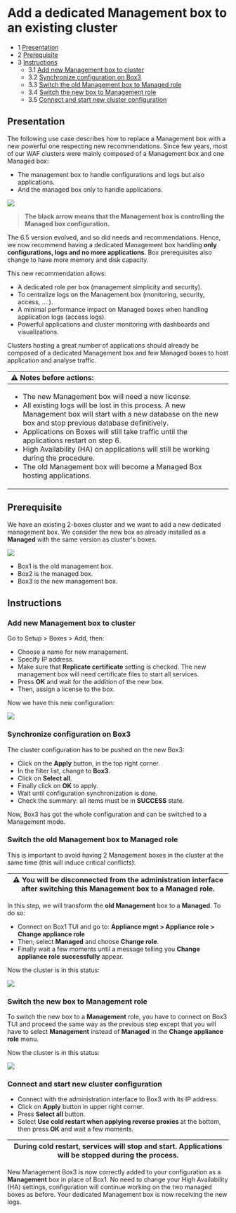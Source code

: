 Add a dedicated Management box to an existing cluster
=====================================================

* 1 [Presentation](#presentation)
* 2 [Prerequisite](#prerequisite)
* 3 [Instructions](#instructions)
	* 3.1 [Add new Management box to cluster](#add-new-management-box-to-cluster)
	* 3.2 [Synchronize configuration on Box3](#synchronize-configuration-on-box3)
	* 3.3 [Switch the old Management box to Managed role](#switch-the-old-management-box-to-managed-role)
	* 3.4 [Switch the new box to Management role](#switch-the-new-box-to-management-role)
	* 3.5 [Connect and start new cluster configuration](#connect-and-start-new-cluster-configuration)

Presentation
------------

The following use case describes how to replace a Management box with a new powerful one respecting new recommendations.
Since few years, most of our WAF clusters were mainly composed of a Management box and one Managed box:
* The management box to handle configurations and logs but also applications.
* And the managed box only to handle applications.

![](./attachments/master_slave.png)

> **The black arrow means that the Management box is controlling the Managed box configuration.**

The 6.5 version evolved, and so did needs and recommendations. Hence, we now recommend having a dedicated Management box handling **only configurations, logs and no more applications**. Box prerequisites also change to have more memory and disk capacity.

This new recommendation allows:

* A dedicated role per box (management simplicity and security).
* To centralize logs on the Management box (monitoring, security, access, ... ).
* A minimal performance impact on Managed boxes when handling application logs (access logs).
* Powerful applications and cluster monitoring with dashboards and visualizations.

Clusters hosting a great number of applications should already be composed of a dedicated Management box and few Managed boxes to host application and analyse traffic.

|:warning: **Notes before actions:**|
|:----------------------------------|
|<ul><li>The new Management box will need a new license.</li><li>All existing logs will be lost in this process. A new Management box will start with a new database on the new box and stop previous database definitively.</li><li>Applications on Boxes will still take traffic until the applications restart on step 6.</li><li>High Availability (HA) on applications will still be working during the procedure.</li><li>The old Management box will become a Managed Box hosting applications.</li></ul>|

Prerequisite
------------

We have an existing 2-boxes cluster and we want to add a new dedicated management box. We consider the new box as already installed as a **Managed** with the same version as cluster's boxes.

![](./attachments/new_managed_box3.png)

* Box1 is the old management box.
* Box2 is the managed box.
* Box3 is the new management box.

Instructions
------------

### Add new Management box to cluster

Go to Setup > Boxes > Add, then:

* Choose a name for new management.
* Specify IP address.
* Make sure that **Replicate certificate** setting is checked. The new management box will need certificate files to start all services.
* Press **OK** and wait for the addition of the new box.
* Then, assign a license to the box.

Now we have this new configuration:

![](./attachments/add_managed_box3.png)

### Synchronize configuration on Box3

The cluster configuration has to be pushed on the new Box3:

* Click on the **Apply** button, in the top right corner.
* In the filter list, change **<All Boxes>** to **Box3**.
* Click on **Select all**.
* Finally click on **OK** to apply.
* Wait until configuration synchronization is done.
* Check the summary: all items must be in **SUCCESS** state.

Now, Box3 has got the whole configuration and can be switched to a Management mode.

### Switch the old Management box to Managed role

This is important to avoid having 2 Management boxes in the cluster at the same time (this will induce critical conflicts).

|:warning: **You will be disconnected from the administration interface after switching this Management box to a Managed role.**|
|-------------------------------------------------------------------------------------------------------------------------------|

In this step, we will transform the **old Management** box to a **Managed**. To do so:

* Connect on Box1 TUI and go to: **Appliance mgnt > Appliance role > Change appliance role** 
* Then, select **Managed** and choose **Change role**. 
* Finally wait a few moments until a message telling you **Change appliance role successfully** appear.

Now the cluster is in this status:

![](./attachments/force_managed_box1.png)

### Switch the new box to Management role

To switch the new box to a **Management** role, you have to connect on Box3 TUI and proceed the same way as the previous step except that you will have to select **Management** instead of **Managed** in the **Change appliance role** menu.

Now the cluster is in this status:

![](./attachments/force_master.png)

### Connect and start new cluster configuration

* Connect with the administration interface to Box3 with its IP address.
* Click on **Apply** button in upper right corner.
* Press **Select all** button.
* Select **Use cold restart when applying reverse proxies** at the bottom, then press **OK** and wait a few moments.

|During cold restart, services will stop and start. Applications will be stopped during the process.|
|---------------------------------------------------------------------------------------------------|

New Management Box3 is now correctly added to your configuration as a **Management** box in place of Box1. No need to change your High Availability (HA) settings, configuration will continue working on the two managed boxes as before. Your dedicated Management box is now receiving the new logs.
